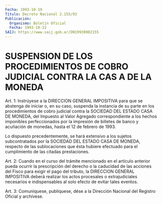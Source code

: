 ```yaml
---
Fecha: 1993-10-19
Título: Decreto Nacional 2.155/93
Publicación:
  Organismo: Boletín Oficial
  Fecha: 1993-10-22
SAIJ: https://www.saij.gob.ar/DN19930002155
---
```

# SUSPENSION DE LOS PROCEDIMIENTOS DE COBRO JUDICIAL CONTRA LA CAS A DE LA MONEDA

<a id="1"></a>
Art.  1: Instrúyese a la DIRECCION GENERAL IMPOSITIVA para que se abstenga  de  iniciar o, en su caso, suspenda la instancia de su parte en los procedimientos  de  cobro  judicial contra la SOCIEDAD DEL  ESTADO  CASA  DE  MONEDA,  del  Impuesto  al   Valor  Agregado correspondiente  a  los  hechos  imponibles perfeccionados  por  la impresión de billetes de banco y acuñación  de monedas, hasta el 12 de febrero de 1993.

Lo  dispuesto  precedentemente, se hará extensivo  a  los  sujetos subcontratados por  la SOCIEDAD DEL ESTADO CASA DE MONEDA, respecto de las sublocaciones que ésta hubiere efectuado para el cumplimiento de las citadas prestaciones.

<a id="2"></a>
Art.  2:  Cuando  en  el  curso  del  trámite mencionado en el artículo anterior pueda ocurrir la prescripción  del  derecho  o la caducidad  de  las  acciones  del  Fisco  para  exigir  el pago del tributo, la DIRECCION GENERAL IMPOSITIVA deberá realizar  los actos procesales  o  extrajudiciales necesarios e indispensables al  solo efecto de evitar tales eventos.

<a id="3"></a>
Art.  3: Comuníquese, publíquese, dése a la Dirección Nacional del Registro Oficial y archívese.